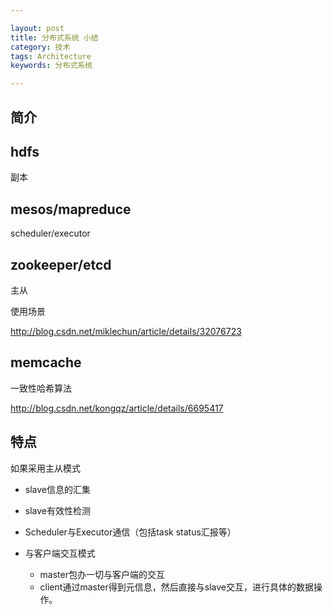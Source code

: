 ```yaml
---

layout: post
title: 分布式系统 小结
category: 技术
tags: Architecture
keywords: 分布式系统

---
```


## 简介

## hdfs

副本

## mesos/mapreduce

scheduler/executor

## zookeeper/etcd

主从

使用场景

http://blog.csdn.net/miklechun/article/details/32076723

## memcache

一致性哈希算法


http://blog.csdn.net/kongqz/article/details/6695417

## 特点

如果采用主从模式

- slave信息的汇集
- slave有效性检测
- Scheduler与Executor通信（包括task status汇报等）
- 与客户端交互模式

    - master包办一切与客户端的交互
    - client通过master得到元信息，然后直接与slave交互，进行具体的数据操作。










[An Introduction to Mesosphere]: https://www.digitalocean.com/community/tutorials/an-introduction-to-mesosphere
[http://mesos.apache.org/documentation/latest/mesos-frameworks/ ]: http://mesos.apache.org/documentation/latest/mesos-frameworks/ 
[示例代码]: https://github.com/qiankunli/mesos/